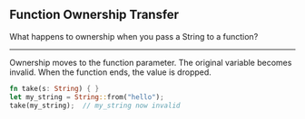 ## Function Ownership Transfer

What happens to ownership when you pass a String to a function?

---

Ownership moves to the function parameter. The original variable becomes invalid. When the function ends, the value is dropped.

```rust
fn take(s: String) { }
let my_string = String::from("hello");
take(my_string);  // my_string now invalid
```

